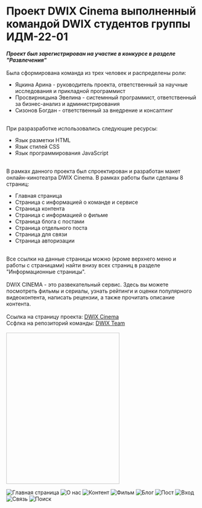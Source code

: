 # Проект DWIX Cinema выполненный командой DWIX студентов группы ИДМ-22-01 <br>
<b><i>Проект был зарегистрирован на участие в конкурсе в разделе "Развлечения"</b></i>
<br><br>
Была сформирована команда из трех человек и распределены роли:
<ul>
  <li>Яцкина Арина - руководитель проекта, ответственный за научные исследования и прикладной программист</li>
  <li>Просвирницына Эвелина - системнный программист, ответственный за бизнес-анализ и администрирования</li>
  <li>Сизонов Богдан - ответственный за внедрение и консалтинг</li>
 </ul>
<br>
При разразработке использовались следующие ресурсы:
<ul>
  <li>Язык разметки HTML</li>
  <li>Язык стилей CSS</li>
  <li>Язык программирования JavaScript</li>
 </ul>
<br>
В рамках данного проекта был спроектирован и разработан макет онлайн-кинотеатра DWIX Cinema. В рамках работы были сделаны 8 страниц: 
<ul>
  <li>Главная страница</li>
  <li>Страница с информацией о команде и сервисе</li>
  <li>Страница контента</li>
  <li>Страница с информацией о фильме</li>
  <li>Страница блога с постами</li>
  <li>Страница отдельного поста</li>
  <li>Страница для связи</li>
  <li>Страница авторизации</li>
 </ul>
<br>
Все ссылки на данные страницы можно (кроме верхнего меню и работы с страницами) найти внизу всех страниц в разделе "Информационные страницы".
<br><br>
DWIX CINEMA - это развекательный сервис. Здесь вы можете посмотреть фильмы и сериалы,  узнать рейтинги и оценки популярного видеоконтента, написать рецензии, а также прочитать описание контента.
<br><br>
Ссылка на страницу проекта: <a href="https://y-arina.github.io/">DWIX Cinema</a><br>
Ссфлка на репозиторий команды: <a href="https://github.com/Y-Arina/dwix"> DWIX Team</a><br><br>

<img scr="https://user-images.githubusercontent.com/73604685/208948229-be4fd4e0-cf7b-49b1-a9c4-199e52922ae3.png" width="300" height="400">

![Главная страница](https://user-images.githubusercontent.com/73604685/208948229-be4fd4e0-cf7b-49b1-a9c4-199e52922ae3.png)
![О нас](https://user-images.githubusercontent.com/73604685/208949330-735fdf90-b1fc-46f9-8f32-bfc8e245d93a.png)
![Контент](https://user-images.githubusercontent.com/73604685/208949423-ef21829b-72ae-4537-be03-6577ac70e785.png)
![Фильм](https://user-images.githubusercontent.com/73604685/208949514-c2cc22df-5d20-49ad-ac18-9016b4021426.png)
![Блог](https://user-images.githubusercontent.com/73604685/208949617-0c18c1d4-9b18-46b2-9e2f-0b5e1b3fa0a9.png)
![Пост](https://user-images.githubusercontent.com/73604685/208949711-3ea16541-470e-4d4d-acff-345e971a2123.png)
![Вход](https://user-images.githubusercontent.com/73604685/208949783-a47a08c2-bfa4-41cd-90fe-a7654426c236.png)
![Связь](https://user-images.githubusercontent.com/73604685/208950568-3bdb983b-18f7-462a-b7f2-b03dfcffd335.png)
![Поиск](https://user-images.githubusercontent.com/73604685/208949923-b2a56fbd-d4b0-4698-ad6a-521e4e7814d0.png)


